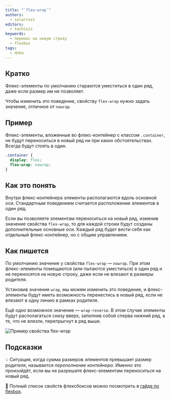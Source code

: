 ```yaml
---
title: "`flex-wrap`"
authors:
  - solarrust
editors:
  - tachisis
keywords:
  - перенос на новую строку
  - flexbox
tags:
  - doka
---
```


## Кратко

Флекс-элементы по умолчанию стараются уместиться в один ряд, даже если размер им не позволяет.

Чтобы изменить это поведение, свойству `flex-wrap` нужно задать значение, отличное от `nowrap`.

## Пример

Флекс-элементы, вложенные во флекс-контейнер с классом `.container`, не будут переноситься в новый ряд ни при каких обстоятельствах. Всегда будут стоять в один.

```css
.container {
  display: flex;
  flex-wrap: nowrap;
}
```

## Как это понять

Внутри флекс-контейнера элементы располагаются вдоль основной оси. Стандартным поведением считается расположение элементов в один ряд.

Если вы позволяете элементам переноситься на новый ряд, изменив значение свойства `flex-wrap`, то для каждой строки будут созданы дополнительные основные оси. Каждый ряд будет вести себя как отдельный флекс-контейнер, но с общим управлением.

## Как пишется

По умолчанию значение у свойства `flex-wrap` — `nowrap`. При этом флекс-элементы помещаются (или пытаются уместиться) в один ряд и не переносятся на новую строку, даже если не влезают в размеры родителя.

Установив значение `wrap`, мы можем изменить это поведение, и флекс-элементы будут иметь возможность перенестись в новый ряд, если не влезают в одну линию в рамках родителя.

Ещё одно возможное значение — `wrap-reverse`. В этом случае элементы будут располагаться снизу вверх, заполнив собой сперва нижний ряд, а те, что не влезли, перепрыгнут в ряд выше.

![Пример свойства flex-wrap](images/1.png)

## Подсказки

💡 Ситуация, когда сумма размеров элементов превышает размер родителя, называется _переполнение контейнера_. Именно это произойдёт, если вы не разрешите флекс-элементам переноситься на новый ряд.

<aside>

📝 Полный список свойств флексбоксов можно посмотреть в [гайде по flexbox](/css/flexbox-guide/).

</aside>
